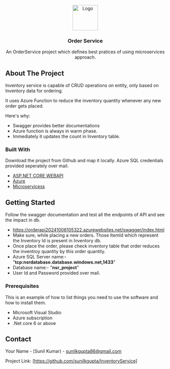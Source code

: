 
<br/>
<div align="center">

<img src="https://picsum.photos/400" alt="Logo" width="80" height="80">
</a>
<h3 align="center">Order Service</h3>
<p align="center">
An OrderService project which defines best pratices of using microservices approach.


  


</p>
</div>

## About The Project

Inventory service is capable of CRUD operations on entity, only based on Inventory data for ordering.

It uses Azure Function to reduce the inventory quantity whenever any new order gets placed.

Here's why:

- Swagger provides better documentations
- Azure function is always in warm phase.
- Immediately it updates the count in Inventory table.
### Built With

Download the project from Github and map it locally. Azure SQL credentials provided seperately over mail.

- [ASP.NET CORE WEBAPI](www.microsoft.com)
- [Azure](www.portal.azure.com)
- [Microservicess](www.portal.azure.com)
## Getting Started

Follow the swagger documentation and test all the endpoints of API and see the impact in db.
- https://orderapi20241006105322.azurewebsites.net/swagger/index.html
- Make sure, while placing a new orders. Those ItemId which represent the Inventory Id is present in Inventory db.
- Once place the order, please check inventory table that order reduces the inventroy quantity by this order quantity.
- Azure SQL Server name:- "**tcp:nsrdatabase.database.windows.net,1433**"
- Database name:- "**nsr_project**"
- User Id and Password provided over mail.
### Prerequisites

This is an example of how to list things you need to use the software and how to install them.

- Microsoft Visual Studio
- Azure subscription
- .Net core 6 or above
## Contact

Your Name - [Sunil Kumar) - sunilkgupta86@gmail.com

Project Link: [https://github.com/sunilkgupta/InventoryService]
